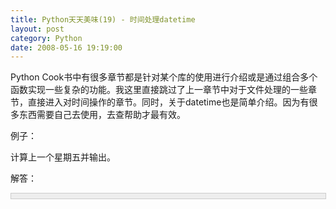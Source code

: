 ```yaml
---
title: Python天天美味(19) - 时间处理datetime
layout: post
category: Python
date: 2008-05-16 19:19:00
---
```


Python Cook书中有很多章节都是针对某个库的使用进行介绍或是通过组合多个函数实现一些复杂的功能。我这里直接跳过了上一章节中对于文件处理的一些章节，直接进入对时间操作的章节。同时，关于datetime也是简单介绍。因为有很多东西需要自己去使用，去查帮助才最有效。

例子：

计算上一个星期五并输出。

解答：

<div style="border: 1px solid #cccccc; padding: 4px 5px 4px 4px; background-color: #eeeeee; font-size: 13px; width: 98%;"><!--

Code highlighting produced by Actipro CodeHighlighter (freeware)

http://www.CodeHighlighter.com/

-->![](http://www.cnblogs.com/Images/OutliningIndicators/None.gif)<span style="color: #0000ff;">import</span><span style="color: #000000;">&nbsp;datetime,&nbsp;calendar

![](http://www.cnblogs.com/Images/OutliningIndicators/None.gif)

![](http://www.cnblogs.com/Images/OutliningIndicators/None.gif)lastFriday&nbsp;</span><span style="color: #000000;">=</span><span style="color: #000000;">&nbsp;datetime.date.today(&nbsp;)

![](http://www.cnblogs.com/Images/OutliningIndicators/None.gif)oneday&nbsp;</span><span style="color: #000000;">=</span><span style="color: #000000;">&nbsp;datetime.timedelta(days</span><span style="color: #000000;">=</span><span style="color: #000000;">1</span><span style="color: #000000;">)

![](http://www.cnblogs.com/Images/OutliningIndicators/None.gif)lastFriday&nbsp;</span><span style="color: #000000;">-=</span><span style="color: #000000;">&nbsp;oneday

![](http://www.cnblogs.com/Images/OutliningIndicators/None.gif)</span><span style="color: #0000ff;">while</span><span style="color: #000000;">&nbsp;lastFriday.weekday(&nbsp;)&nbsp;</span><span style="color: #000000;">!=</span><span style="color: #000000;">&nbsp;calendar.FRIDAY:

![](http://www.cnblogs.com/Images/OutliningIndicators/None.gif)&nbsp;&nbsp;&nbsp;&nbsp;lastFriday&nbsp;</span><span style="color: #000000;">-=</span><span style="color: #000000;">&nbsp;oneday

![](http://www.cnblogs.com/Images/OutliningIndicators/None.gif)</span><span style="color: #0000ff;">print</span><span style="color: #000000;">&nbsp;lastFriday.strftime(</span><span style="color: #800000;">'</span><span style="color: #800000;">%A,&nbsp;%d-%b-%Y</span><span style="color: #800000;">'</span><span style="color: #000000;">)</span></div>
输出结果：

Friday, 09-May-2008

获取当前时间并计算时间差：

<div class="cnblogs_code"><!--

Code highlighting produced by Actipro CodeHighlighter (freeware)

http://www.CodeHighlighter.com/

--><span style="color: #000000;">t1&nbsp;</span><span style="color: #000000;">=</span><span style="color: #000000;">&nbsp;datetime.datetime.now()

quickshort(data,&nbsp;0,&nbsp;len(data)&nbsp;</span><span style="color: #000000;">-</span><span style="color: #000000;">&nbsp;</span><span style="color: #000000;">1</span><span style="color: #000000;">)

t2&nbsp;</span><span style="color: #000000;">=</span><span style="color: #000000;">&nbsp;datetime.datetime.now()

</span><span style="color: #0000ff;">print</span><span style="color: #000000;">&nbsp;t1&nbsp;</span><span style="color: #000000;">-</span><span style="color: #000000;">&nbsp;t2</span></div>

&nbsp;

#### [Python  天天美味系列（总）](http://www.cnblogs.com/coderzh/archive/2008/07/08/pythoncookbook.html)
 <p>[Python    天天美味(17) - open读写文件](http://www.cnblogs.com/coderzh/archive/2008/05/10/1191410.html) &nbsp;
  
[Python    天天美味(18) - linecache.getline()读取文件中特定一行](http://www.cnblogs.com/coderzh/archive/2008/05/10/1191641.html) &nbsp;
  
[Python    天天美味(19) - 时间处理datetime](http://www.cnblogs.com/coderzh/archive/2008/05/16/1201074.html) &nbsp;
  
[Python    天天美味(20) - 命令行参数sys.argv](http://www.cnblogs.com/coderzh/archive/2008/05/16/1201079.html)&nbsp; &nbsp;
  
[Python    天天美味(21) - httplib，smtplib](http://www.cnblogs.com/coderzh/archive/2008/05/17/1201449.html) &nbsp;
...
</p>

